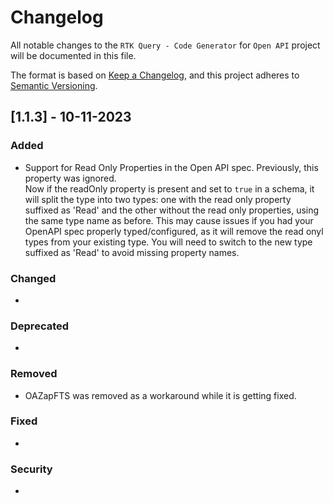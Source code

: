 # Changelog

All notable changes to the `RTK Query - Code Generator` for `Open API` project will be documented in this file.

The format is based on [Keep a Changelog](https://keepachangelog.com/), and this project adheres to [Semantic Versioning](https://semver.org/spec/v2.0.0.html).

## [1.1.3] - 10-11-2023

### Added
- Support for Read Only Properties in the Open API spec. Previously, this property was ignored.   
 Now if the readOnly property is present and set to `true` in a schema, it will split the type into two types: one with the read only property suffixed as 'Read' and the other without the read only properties, using the same type name as before.
This may cause issues if you had your OpenAPI spec properly typed/configured, as it will remove the read onyl types from your existing type. You will need to switch to the new type suffixed as 'Read' to avoid missing property names.

### Changed
- 

### Deprecated
- 

### Removed
- OAZapFTS was removed as a workaround while it is getting fixed.

### Fixed
-

### Security
- 
